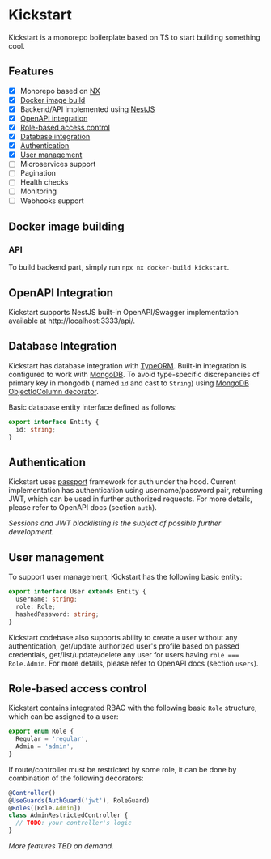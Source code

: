 # Kickstart

Kickstart is a monorepo boilerplate based on TS to start building something cool.

## Features

- [X] Monorepo based on [NX](https://nx.dev)
- [X] [Docker image build](#docker-image-building)
- [X] Backend/API implemented using [NestJS](https://nestjs.com/)
- [X] [OpenAPI integration](#openapi-integration)
- [X] [Role-based access control](#role-based-access-control)
- [X] [Database integration](#database-integration)
- [X] [Authentication](#authentication)
- [X] [User management](#user-management)
- [ ] Microservices support
- [ ] Pagination
- [ ] Health checks
- [ ] Monitoring
- [ ] Webhooks support

## Docker image building

### API

To build backend part, simply run `npx nx docker-build kickstart`.

## OpenAPI Integration

Kickstart supports NestJS built-in OpenAPI/Swagger implementation available at http://localhost:3333/api/.

## Database Integration

Kickstart has database integration with [TypeORM](https://typeorm.io/). Built-in integration is configured to
work with [MongoDB](https://www.mongodb.com/). To avoid type-specific discrepancies of primary key in mongodb (
named `id` and cast to `String`)
using [MongoDB ObjectIdColumn decorator](libs/nest/common/database/src/mongodb/decorators/object-id-column.decorator.ts).

Basic database entity interface defined as follows:

```typescript
export interface Entity {
  id: string;
}

```

## Authentication

Kickstart uses [passport](https://www.passportjs.org/) framework for auth under the hood. Current implementation has
authentication using username/password pair, returning JWT, which can be used in further authorized requests. For more
details, please refer to OpenAPI docs (section `auth`).

_Sessions and JWT blacklisting is the subject of possible further development._

## User management

To support user management, Kickstart has the following basic entity:

```typescript
export interface User extends Entity {
  username: string;
  role: Role;
  hashedPassword: string;
}
```

Kickstart codebase also supports ability to create a user without any authentication, get/update authorized user's
profile based on passed credentials, get/list/update/delete any user for users having `role === Role.Admin`. For more
details, please refer to OpenAPI docs (section `users`).

## Role-based access control

Kickstart contains integrated RBAC with the following basic `Role` structure, which can be assigned to a user:

```typescript
export enum Role {
  Regular = 'regular',
  Admin = 'admin',
}
```

If route/controller must be restricted by some role, it can be done by combination of the following decorators:

```typescript
@Controller()
@UseGuards(AuthGuard('jwt'), RoleGuard)
@Roles([Role.Admin])
class AdminRestrictedController {
  // TODO: your controller's logic
}
```

_More features TBD on demand._

